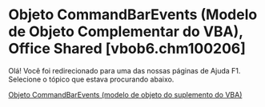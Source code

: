 
# Objeto CommandBarEvents (Modelo de Objeto Complementar do VBA), Office Shared [vbob6.chm100206]

Olá! Você foi redirecionado para uma das nossas páginas de Ajuda F1. Selecione o tópico que estava procurando abaixo.

[Objeto CommandBarEvents (modelo de objeto do suplemento do VBA)](http://msdn.microsoft.com/library/894d6356-d9b6-ade1-3bd2-9624b9026ae2%28Office.15%29.aspx)
